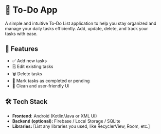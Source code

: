 # 📝 To-Do App

A simple and intuitive To-Do List application to help you stay organized and manage your daily tasks efficiently. Add, update, delete, and track your tasks with ease.

## 🚀 Features

- ✅ Add new tasks
- 🗒️ Edit existing tasks
- 🗑️ Delete tasks
- 📌 Mark tasks as completed or pending
- 🎨 Clean and user-friendly UI

## 🛠️ Tech Stack

- **Frontend:** Android (Kotlin/Java or XML UI)
- **Backend (optional):** Firebase / Local Storage / SQLite
- **Libraries:** [List any libraries you used, like RecyclerView, Room, etc.]
